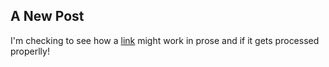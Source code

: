 ## A New Post

I'm checking to see how a [link](notes/setup/) might work in prose and if it gets processed properlly!
